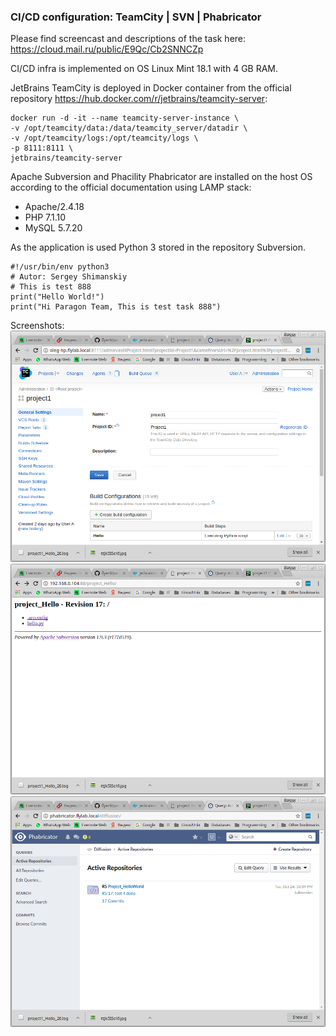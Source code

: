 ### CI/CD configuration: TeamCity | SVN | Phabricator

Please find screencast and descriptions of the task here:
https://cloud.mail.ru/public/E9Qc/Cb2SNNCZp

CI/CD infra is implemented on OS Linux Mint 18.1 with 4 GB RAM.

JetBrains TeamCity is deployed in Docker container from the official repository https://hub.docker.com/r/jetbrains/teamcity-server:
```
docker run -d -it --name teamcity-server-instance \
-v /opt/teamcity/data:/data/teamcity_server/datadir \
-v /opt/teamcity/logs:/opt/teamcity/logs \
-p 8111:8111 \
jetbrains/teamcity-server
```
Apache Subversion and Phacility Phabricator are installed on the host OS according to the official documentation using LAMP stack:
* Apache/2.4.18
* PHP 7.1.10
* MySQL 5.7.20

As the application is used Python 3 stored in the repository Subversion.
```
#!/usr/bin/env python3
# Autor: Sergey Shimanskiy
# This is test 888
print("Hello World!")
print("Hi Paragon Team, This is test task 888")
```
Screenshots:
![](Teamcity.png)
![](SVN.png)
![](Phabricator.png)
